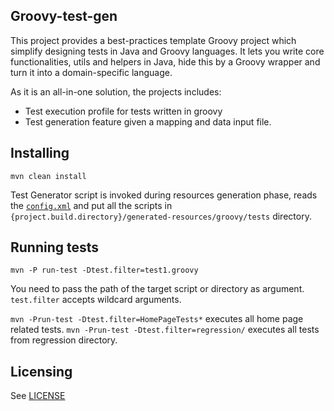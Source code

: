 ## Groovy-test-gen

This project provides a best-practices template Groovy project which simplify designing tests in Java and Groovy languages. It lets you write core functionalities, utils and helpers in Java, hide this by a Groovy wrapper and turn it into a domain-specific language.

As it is an all-in-one solution, the projects includes:
- Test execution profile for tests written in groovy
- Test generation feature given a mapping and data input file.

## Installing

    mvn clean install

Test Generator script is invoked during resources generation phase, reads the [`config.xml`](https://github.com/okean/groovy-test-gen/blob/master/src/generator-data/config.xml) and put all the scripts in `{project.build.directory}/generated-resources/groovy/tests` directory.

## Running tests

    mvn -P run-test -Dtest.filter=test1.groovy

You need to pass the path of the target script or directory as argument. `test.filter` accepts wildcard arguments. 

`mvn -Prun-test -Dtest.filter=HomePageTests*` executes all home page related tests.
`mvn -Prun-test -Dtest.filter=regression/` executes all tests from regression directory.

## Licensing

See [LICENSE](https://github.com/okean/groovy-test-gen/blob/master/LICENSE)
